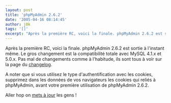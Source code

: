 ```yaml
---
layout: post
title: 'phpMyAdmin 2.6.2'
date: '2005-04-16 08:14:45'
author: j0k
tags: '[]'
excerpt: "Après la première RC, voici la finale. phpMyAdmin 2.6.2 est sortie à l'instant même.     \nLe gros changement est la compatibilité totale avec MySQL 4.1.x et 5.0.x.   Pas mal de changements comme à l'habitude, ils sont tous à voir sur la page du [changelog](http://www.phpmyadmin.net/home_page/downloads.php?relnotes=0).  \n  \nA noter que      …"
---
```


Après la première RC, voici la finale. phpMyAdmin 2.6.2 est sortie à l'instant même.
Le gros changement est la compatibilité totale avec MySQL 4.1.x et 5.0.x.   Pas mal de changements comme à l'habitude, ils sont tous à voir sur la page du [changelog](http://www.phpmyadmin.net/home_page/downloads.php?relnotes=0).

A noter que si vous utilisez le type d'authentification avec les cookies, supprimez dans les données de vos navigateurs les cookies qui reliés à phpMyAdmin, avant votre première utilisation de phpMyAdmin 2.6.2.

Aller hop on [mets à jour](http://www.phpmyadmin.net/home_page/downloads.php#2.6.2) les gens !
